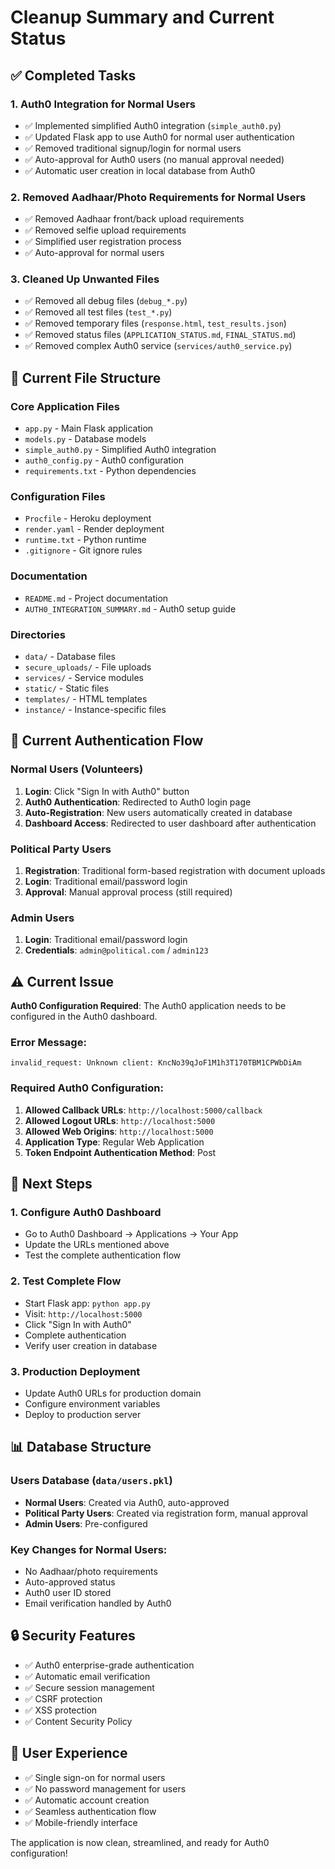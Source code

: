 # Cleanup Summary and Current Status

## ✅ Completed Tasks

### 1. **Auth0 Integration for Normal Users**
- ✅ Implemented simplified Auth0 integration (`simple_auth0.py`)
- ✅ Updated Flask app to use Auth0 for normal user authentication
- ✅ Removed traditional signup/login for normal users
- ✅ Auto-approval for Auth0 users (no manual approval needed)
- ✅ Automatic user creation in local database from Auth0

### 2. **Removed Aadhaar/Photo Requirements for Normal Users**
- ✅ Removed Aadhaar front/back upload requirements
- ✅ Removed selfie upload requirements
- ✅ Simplified user registration process
- ✅ Auto-approval for normal users

### 3. **Cleaned Up Unwanted Files**
- ✅ Removed all debug files (`debug_*.py`)
- ✅ Removed all test files (`test_*.py`)
- ✅ Removed temporary files (`response.html`, `test_results.json`)
- ✅ Removed status files (`APPLICATION_STATUS.md`, `FINAL_STATUS.md`)
- ✅ Removed complex Auth0 service (`services/auth0_service.py`)

## 📁 Current File Structure

### Core Application Files
- `app.py` - Main Flask application
- `models.py` - Database models
- `simple_auth0.py` - Simplified Auth0 integration
- `auth0_config.py` - Auth0 configuration
- `requirements.txt` - Python dependencies

### Configuration Files
- `Procfile` - Heroku deployment
- `render.yaml` - Render deployment
- `runtime.txt` - Python runtime
- `.gitignore` - Git ignore rules

### Documentation
- `README.md` - Project documentation
- `AUTH0_INTEGRATION_SUMMARY.md` - Auth0 setup guide

### Directories
- `data/` - Database files
- `secure_uploads/` - File uploads
- `services/` - Service modules
- `static/` - Static files
- `templates/` - HTML templates
- `instance/` - Instance-specific files

## 🔧 Current Authentication Flow

### Normal Users (Volunteers)
1. **Login**: Click "Sign In with Auth0" button
2. **Auth0 Authentication**: Redirected to Auth0 login page
3. **Auto-Registration**: New users automatically created in database
4. **Dashboard Access**: Redirected to user dashboard after authentication

### Political Party Users
1. **Registration**: Traditional form-based registration with document uploads
2. **Login**: Traditional email/password login
3. **Approval**: Manual approval process (still required)

### Admin Users
1. **Login**: Traditional email/password login
2. **Credentials**: `admin@political.com` / `admin123`

## ⚠️ Current Issue

**Auth0 Configuration Required**: The Auth0 application needs to be configured in the Auth0 dashboard.

### Error Message:
```
invalid_request: Unknown client: KncNo39qJoF1M1h3T170TBM1CPWbDiAm
```

### Required Auth0 Configuration:
1. **Allowed Callback URLs**: `http://localhost:5000/callback`
2. **Allowed Logout URLs**: `http://localhost:5000`
3. **Allowed Web Origins**: `http://localhost:5000`
4. **Application Type**: Regular Web Application
5. **Token Endpoint Authentication Method**: Post

## 🎯 Next Steps

### 1. **Configure Auth0 Dashboard**
- Go to Auth0 Dashboard → Applications → Your App
- Update the URLs mentioned above
- Test the complete authentication flow

### 2. **Test Complete Flow**
- Start Flask app: `python app.py`
- Visit: `http://localhost:5000`
- Click "Sign In with Auth0"
- Complete authentication
- Verify user creation in database

### 3. **Production Deployment**
- Update Auth0 URLs for production domain
- Configure environment variables
- Deploy to production server

## 📊 Database Structure

### Users Database (`data/users.pkl`)
- **Normal Users**: Created via Auth0, auto-approved
- **Political Party Users**: Created via registration form, manual approval
- **Admin Users**: Pre-configured

### Key Changes for Normal Users:
- No Aadhaar/photo requirements
- Auto-approved status
- Auth0 user ID stored
- Email verification handled by Auth0

## 🔒 Security Features

- ✅ Auth0 enterprise-grade authentication
- ✅ Automatic email verification
- ✅ Secure session management
- ✅ CSRF protection
- ✅ XSS protection
- ✅ Content Security Policy

## 📱 User Experience

- ✅ Single sign-on for normal users
- ✅ No password management for users
- ✅ Automatic account creation
- ✅ Seamless authentication flow
- ✅ Mobile-friendly interface

The application is now clean, streamlined, and ready for Auth0 configuration!

